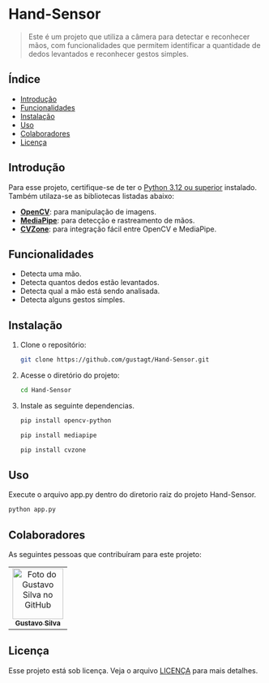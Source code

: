 # Hand-Sensor

> Este é um projeto que utiliza a câmera para detectar e reconhecer mãos, com funcionalidades que permitem identificar a quantidade de dedos levantados e reconhecer gestos simples.

## Índice
- [Introdução](#introdução)
- [Funcionalidades](#funcionalidades)
- [Instalação](#instalação)
- [Uso](#uso)
- [Colaboradores](#colaboradores)
- [Licença](#licença)

## Introdução
Para esse projeto, certifique-se de ter o [Python 3.12 ou superior](https://www.python.org/downloads/) instalado.
Também utilaza-se as bibliotecas listadas abaixo:
- [**OpenCV**](https://docs.opencv.org/4.10.0/): para manipulação de imagens.
- [**MediaPipe**](https://ai.google.dev/edge/mediapipe/solutions/guide): para detecção e rastreamento de mãos.
- [**CVZone**](https://github.com/cvzone/cvzone): para integração fácil entre OpenCV e MediaPipe.

## Funcionalidades

- Detecta uma mão.
- Detecta quantos dedos estão levantados.
- Detecta qual a mão está sendo analisada.
- Detecta alguns gestos simples.

## Instalação

1. Clone o repositório:
   ```bash
   git clone https://github.com/gustagt/Hand-Sensor.git
   ```

2. Acesse o diretório do projeto:
   ```bash
   cd Hand-Sensor
   ```
3. Instale as seguinte dependencias.
   ```bash
   pip install opencv-python
   ```
   ```bash
   pip install mediapipe
   ```
   ```bash
   pip install cvzone
   ```

## Uso
 Execute o arquivo app.py dentro do diretorio raiz do projeto Hand-Sensor.
 
  ```bash
  python app.py
  ```


## Colaboradores

As seguintes pessoas que contribuíram para este projeto:

<table>
  <tr>
    <td align="center">
      <a href="https://github.com/gustagt" title="Perfil Gustavo Silva">
        <img src="https://avatars.githubusercontent.com/u/88049338" width="100px;" alt="Foto do Gustavo Silva no GitHub"/><br>
        <sub>
          <b>Gustavo Silva</b>
        </sub>
      </a>
    </td>
  </tr>
</table>

## Licença

Esse projeto está sob licença. Veja o arquivo [LICENÇA](LICENSE) para mais detalhes.
   
